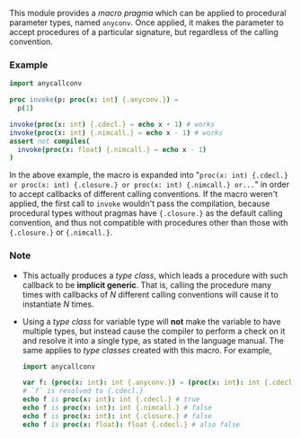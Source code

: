 This module provides a *macro pragma* which can be applied to procedural parameter types, named `anyconv`. Once applied, it makes the parameter to accept procedures of a particular signature, but regardless of the calling convention.

### Example
```nim
import anycallconv

proc invoke(p: proc(x: int) {.anyconv.}) =
  p(1)

invoke(proc(x: int) {.cdecl.} = echo x + 1) # works
invoke(proc(x: int) {.nimcall.} = echo x - 1) # works
assert not compiles(
  invoke(proc(x: float) {.nimcall.} = echo x - 1)
)
```
In the above example, the macro is expanded into "`proc(x: int) {.cdecl.} or proc(x: int) {.closure.} or proc(x: int) {.nimcall.} or...`" in order to accept callbacks of different calling conventions. If the macro weren't applied, the first call to `invoke` wouldn't pass the compilation, because procedural types without pragmas have `{.closure.}` as the default calling convention, and thus not compatible with procedures other than those with `{.closure.}` or `{.nimcall.}`.

### Note
* This actually produces a *type class*, which leads a procedure with such callback to be  **implicit generic**. That is, calling the procedure many times with callbacks of  *N* different calling conventions will cause it to instantiate *N* times.

* Using a *type class* for variable type will **not** make the variable to have multiple types, but instead cause the compiler to perform a check on it and resolve it into a single type, as stated in the language manual. The same applies to *type classes* created with this macro. For example,
    ```nim
    import anycallconv
    
    var f: (proc(x: int): int {.anyconv.}) = (proc(x: int): int {.cdecl.} = x + 1)
    # `f` is resolved to {.cdecl.}
    echo f is proc(x: int): int {.cdecl.} # true
    echo f is proc(x: int): int {.nimcall.} # false
    echo f is proc(x: int): int {.closure.} # false
    echo f is proc(x: float): float {.cdecl.} # also false
```


